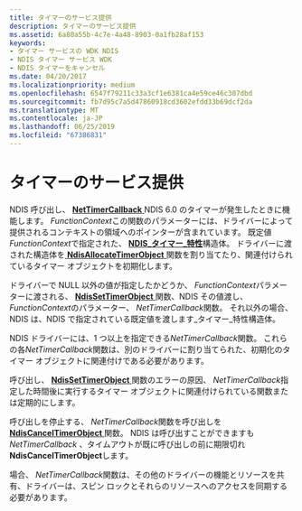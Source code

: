 ```yaml
---
title: タイマーのサービス提供
description: タイマーのサービス提供
ms.assetid: 6a80a55b-4c7e-4a48-8903-0a1fb28af153
keywords:
- タイマー サービスの WDK NDIS
- NDIS タイマー サービス WDK
- NDIS タイマーをキャンセル
ms.date: 04/20/2017
ms.localizationpriority: medium
ms.openlocfilehash: 6547f79211c33a3cf1e6381ca4e59ce46c307dbd
ms.sourcegitcommit: fb7d95c7a5d47860918cd3602efdd33b69dcf2da
ms.translationtype: MT
ms.contentlocale: ja-JP
ms.lasthandoff: 06/25/2019
ms.locfileid: "67386831"
---
```

# <a name="servicing-timers"></a>タイマーのサービス提供





NDIS 呼び出し、 [ **NetTimerCallback** ](https://docs.microsoft.com/windows-hardware/drivers/ddi/content/ndis/nc-ndis-ndis_timer_function) NDIS 6.0 のタイマーが発生したときに機能します。 *FunctionContext*この関数のパラメーターには、ドライバーによって提供されるコンテキストの領域へのポインターが含まれています。 既定値*FunctionContext*で指定された、 [ **NDIS\_タイマー\_特性**](https://docs.microsoft.com/windows-hardware/drivers/ddi/content/ndis/ns-ndis-_ndis_timer_characteristics)構造体。 ドライバーに渡された構造体を[ **NdisAllocateTimerObject** ](https://docs.microsoft.com/windows-hardware/drivers/ddi/content/ndis/nf-ndis-ndisallocatetimerobject)関数を割り当てたり、関連付けられているタイマー オブジェクトを初期化します。

ドライバーで NULL 以外の値が指定したかどうか、 *FunctionContext*パラメーターに渡される、 [ **NdisSetTimerObject** ](https://docs.microsoft.com/windows-hardware/drivers/ddi/content/ndis/nf-ndis-ndissettimerobject)関数、NDIS その値渡し、 *FunctionContext*のパラメーター、 *NetTimerCallback*関数。 それ以外の場合、NDIS は、NDIS で指定されている既定値を渡します\_タイマー\_特性構造体。

NDIS ドライバーには、1 つ以上を指定できる*NetTimerCallback*関数。 これらの各*NetTimerCallback*関数は、別のドライバーに割り当てられた、初期化のタイマー オブジェクトに関連付けである必要があります。

呼び出し、 [ **NdisSetTimerObject** ](https://docs.microsoft.com/windows-hardware/drivers/ddi/content/ndis/nf-ndis-ndissettimerobject)関数のエラーの原因、 *NetTimerCallback*指定した時間後に実行するタイマー オブジェクトに関連付けられている関数または定期的にします。

呼び出しを停止する、 *NetTimerCallback*関数を呼び出しを[ **NdisCancelTimerObject** ](https://docs.microsoft.com/windows-hardware/drivers/ddi/content/ndis/nf-ndis-ndiscanceltimerobject)関数。 NDIS は呼び出すことができますも*NetTimerCallback* 、タイムアウトが既に呼び出しの前に期限切れ**NdisCancelTimerObject**します。

場合、 *NetTimerCallback*関数は、その他のドライバーの機能とリソースを共有、ドライバーは、スピン ロックとそれらのリソースへのアクセスを同期する必要があります。

 

 





